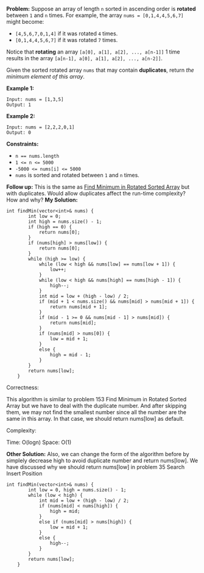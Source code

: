 **Problem:**
Suppose an array of length `n` sorted in ascending order is **rotated** between `1` and `n` times. For example, the array `nums = [0,1,4,4,5,6,7]` might become:

- `[4,5,6,7,0,1,4]` if it was rotated `4` times.
- `[0,1,4,4,5,6,7]` if it was rotated `7` times.

Notice that **rotating** an array `[a[0], a[1], a[2], ..., a[n-1]]` 1 time results in the array `[a[n-1], a[0], a[1], a[2], ..., a[n-2]]`.

Given the sorted rotated array `nums` that may contain **duplicates**, return *the minimum element of this array*.

 

**Example 1:**

```
Input: nums = [1,3,5]
Output: 1
```

**Example 2:**

```
Input: nums = [2,2,2,0,1]
Output: 0
```

 

**Constraints:**

- `n == nums.length`
- `1 <= n <= 5000`
- `-5000 <= nums[i] <= 5000`
- `nums` is sorted and rotated between `1` and `n` times.

 

**Follow up:** This is the same as [Find Minimum in Rotated Sorted Array](https://leetcode.com/problems/find-minimum-in-rotated-sorted-array/description/) but with duplicates. Would allow duplicates affect the run-time complexity? How and why?
**My Solution:**
```
int findMin(vector<int>& nums) {
        int low = 0;
        int high = nums.size() - 1;
        if (high == 0) {
            return nums[0];
        }
        if (nums[high] > nums[low]) {
            return nums[0];
        }
        while (high >= low) {
            while (low < high && nums[low] == nums[low + 1]) {
                low++;
            }
            while (low < high && nums[high] == nums[high - 1]) {
                high--;
            }
            int mid = low + (high - low) / 2;
            if (mid + 1 < nums.size() && nums[mid] > nums[mid + 1]) {
                return nums[mid + 1];
            }
            if (mid - 1 >= 0 && nums[mid - 1] > nums[mid]) {
                return nums[mid];
            }
            if (nums[mid] > nums[0]) {
                low = mid + 1;
            }
            else {
                high = mid - 1;
            }
        }
        return nums[low];
    }
```
Correctness:

This algorithm is similar to problem 153 Find Minimum in Rotated Sorted Array but we have to deal with the duplicate number. And after skipping them, we may not find the smallest number since all the number are the same in this array. In that case, we should return nums[low] as default.

Complexity:

Time: O(logn)
Space: O(1)

**Other Solution:**
Also, we can change the form of the algorithm before by simplely decrease high to avoid duplicate number and return nums[low]. We have discussed why we should return nums[low] in problem 35 Search Insert Position
```
int findMin(vector<int>& nums) {
        int low = 0, high = nums.size() - 1;
        while (low < high) {
            int mid = low + (high - low) / 2;
            if (nums[mid] < nums[high]) {
                high = mid;
            }
            else if (nums[mid] > nums[high]) {
                low = mid + 1;
            }
            else {
                high--;
            }
        }
        return nums[low];
    }
```